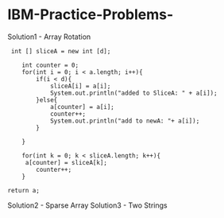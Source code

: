 # IBM-Practice-Problems-
Solution1 - Array Rotation 

     int [] sliceA = new int [d]; 
        
        int counter = 0; 
        for(int i = 0; i < a.length; i++){
            if(i < d){
                sliceA[i] = a[i];
                System.out.println("added to SliceA: " + a[i]);
            }else{
                a[counter] = a[i];
                counter++; 
                System.out.println("add to newA: "+ a[i]); 
            }
            
        }
        
        for(int k = 0; k < sliceA.length; k++){
         a[counter] = sliceA[k]; 
            counter++;  
        }
        
    return a;  

Solution2 - Sparse Array 
Solution3 - Two Strings 
